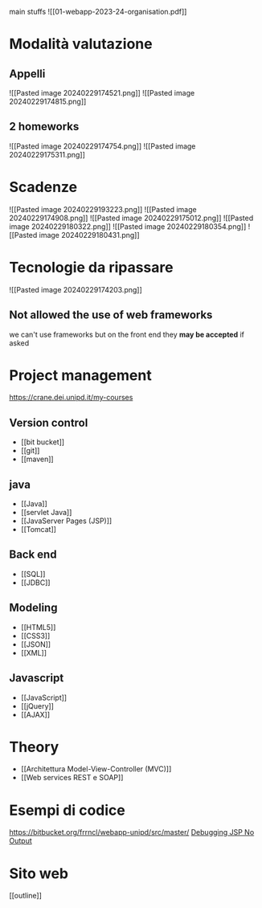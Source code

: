 main stuffs
![[01-webapp-2023-24-organisation.pdf]]


# Modalità valutazione 
## Appelli 
![[Pasted image 20240229174521.png]]
![[Pasted image 20240229174815.png]]
## 2 homeworks
![[Pasted image 20240229174754.png]]
![[Pasted image 20240229175311.png]]
# Scadenze 
![[Pasted image 20240229193223.png]]
![[Pasted image 20240229174908.png]]
![[Pasted image 20240229175012.png]]
![[Pasted image 20240229180322.png]]
![[Pasted image 20240229180354.png]]
![[Pasted image 20240229180431.png]]

# Tecnologie da ripassare
![[Pasted image 20240229174203.png]]

## Not allowed the use of web frameworks
we can't use frameworks but on the front end they **may be accepted** if asked



# Project management
https://crane.dei.unipd.it/my-courses


## Version control
-  [[bit bucket]]
-  [[git]]
- [[maven]]
## java
- [[Java]]
- [[servlet Java]]
- [[JavaServer Pages (JSP)]]
- [[Tomcat]]

## Back end
- [[SQL]] 
- [[JDBC]]
## Modeling
- [[HTML5]] 
- [[CSS3]]
- [[JSON]] 
- [[XML]]
## Javascript
- [[JavaScript]]
- [[jQuery]]
- [[AJAX]]

# Theory
- [[Architettura Model-View-Controller (MVC)]]
- [[Web services REST e SOAP]]


# Esempi di codice
https://bitbucket.org/frrncl/webapp-unipd/src/master/
[Debugging JSP No Output](https://chat.openai.com/c/7caf392a-f598-4ae7-8664-8572434eb58b)

# Sito web 
[[outline]]
